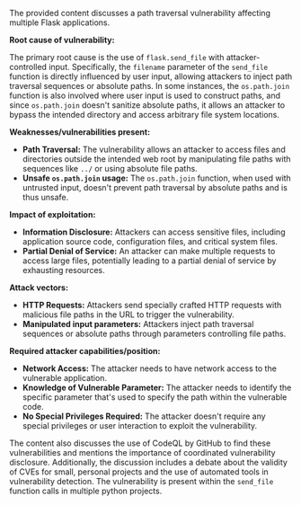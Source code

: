 The provided content discusses a path traversal vulnerability affecting multiple Flask applications.

**Root cause of vulnerability:**

The primary root cause is the use of `flask.send_file` with attacker-controlled input. Specifically, the `filename` parameter of the `send_file` function is directly influenced by user input, allowing attackers to inject path traversal sequences or absolute paths. In some instances, the `os.path.join` function is also involved where user input is used to construct paths, and since `os.path.join` doesn't sanitize absolute paths, it allows an attacker to bypass the intended directory and access arbitrary file system locations.

**Weaknesses/vulnerabilities present:**

*   **Path Traversal:** The vulnerability allows an attacker to access files and directories outside the intended web root by manipulating file paths with sequences like `../` or using absolute file paths.
*   **Unsafe `os.path.join` usage:** The `os.path.join` function, when used with untrusted input, doesn't prevent path traversal by absolute paths and is thus unsafe.

**Impact of exploitation:**

*   **Information Disclosure:** Attackers can access sensitive files, including application source code, configuration files, and critical system files.
*   **Partial Denial of Service:** An attacker can make multiple requests to access large files, potentially leading to a partial denial of service by exhausting resources.

**Attack vectors:**

*   **HTTP Requests:** Attackers send specially crafted HTTP requests with malicious file paths in the URL to trigger the vulnerability.
*   **Manipulated input parameters:**  Attackers inject path traversal sequences or absolute paths through parameters controlling file paths.

**Required attacker capabilities/position:**

*   **Network Access:** The attacker needs to have network access to the vulnerable application.
*   **Knowledge of Vulnerable Parameter:** The attacker needs to identify the specific parameter that's used to specify the path within the vulnerable code.
*   **No Special Privileges Required:** The attacker doesn't require any special privileges or user interaction to exploit the vulnerability.

The content also discusses the use of CodeQL by GitHub to find these vulnerabilities and mentions the importance of coordinated vulnerability disclosure. Additionally, the discussion includes a debate about the validity of CVEs for small, personal projects and the use of automated tools in vulnerability detection. The vulnerability is present within the `send_file` function calls in multiple python projects.